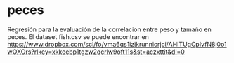 # peces
Regresión para la evaluación de la correlacion entre peso y tamaño en peces.
El dataset fish.csv se puede encontrar en https://www.dropbox.com/scl/fo/vma6qs1izjkrunnicrjci/AHITUgCpIvfN8j0o1wOXOrs?rlkey=xkkeebp1tgzw2qcrlw9oft11s&st=aczxttit&dl=0
